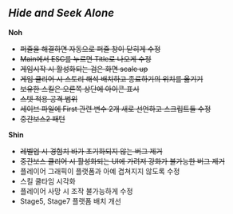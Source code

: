 ## _Hide and Seek Alone_

__Noh__
- ~~퍼즐을 해결하면 자동으로 퍼즐 창이 닫히게 수정~~
- ~~Main에서 ESC를 누르면 Title로 나오게 수정~~
- ~~게임시작 시 활성화되는 검은 화면 scale up~~
- ~~게임 클리어 시 스토리 해석 배치하고 종료하기의 위치를 옮기기~~
- ~~보유한 스킬은 오른쪽 상단에 아이콘 표시~~
- ~~스텟 적용 공격 범위~~
- ~~세이브 파일에 First 관련 변수 2개 새로 선언하고 스크립트들 수정~~
- ~~중간보스2 패턴~~

__Shin__
- ~~레벨업 시 경험치 바가 초기화되지 않는 버그 제거~~
- ~~중간보스 클리어 시 활성화되는 UI에 가려져 강화가 불가능한 버그 제거~~
- 플레이어 그래픽이 플랫폼과 아예 겹쳐지지 않도록 수정
- 스킬 쿨타임 시각화
- 플레이어 사망 시 조작 불가능하게 수정
- Stage5, Stage7 플랫폼 배치 개선
